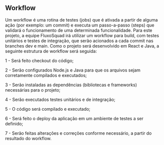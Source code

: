 ## Workflow
  Um workflow é uma rotina de testes (jobs) que é ativada a partir de alguma ação (por exemplo: um commit) e executa um passo-a-passo (steps) que validará o funcionamento de uma determinada funcionalidade.
  Para este projeto, a equipe FluxoSquad irá utilizar um workflow para build, com testes unitários e testes de integração, que serão acionados a cada commit nas branches dev e main. Como o projeto será desenvolvido em React e Java, a seguinte estrutura de workflow será seguida:
  
1 - Será feito checkout do código;

2 - Serão configurados Node.js e Java para que os arquivos sejam corretamente compilados e executados;

3 - Serão instaladas as dependências (bibliotecas e frameworks) necessárias para o projeto;

4 - Serão executados testes unitários e de integração;

5 - O código será compilado e executado;

6 - Será feito o deploy da aplicação em um ambiente de testes a ser definido;

7 - Serão feitas alterações e correções conforme necessário, a partir do resultado do workflow.




